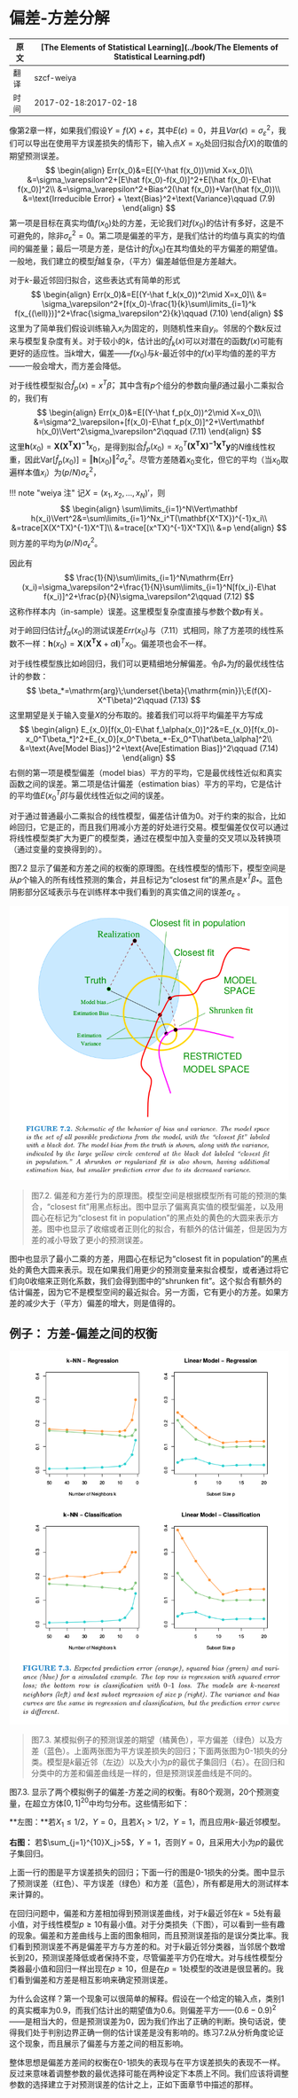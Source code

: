 # 偏差-方差分解

| 原文   | [The Elements of Statistical Learning](../book/The Elements of Statistical Learning.pdf) |
| ---- | ---------------------------------------- |
| 翻译   | szcf-weiya                               |
| 时间   | 2017-02-18:2017-02-18                    |

像第2章一样，如果我们假设$Y=f(X)+\varepsilon$，其中$E(\varepsilon)=0$，并且$Var(\epsilon)=\sigma_\varepsilon^2$，我们可以导出在使用平方误差损失的情形下，输入点$X=x_0$处回归拟合$\hat f(X)$的取值的期望预测误差。
$$
\begin{align}
Err(x_0)&=E[(Y-\hat f(x_0))\mid X=x_0]\\
&=\sigma_\varepsilon^2+[E\hat f(x_0)-f(x_0)]^2+E[\hat f(x_0)-E\hat f(x_0)]^2\\
&=\sigma_\varepsilon^2+Bias^2(\hat f(x_0))+Var(\hat f(x_0))\\
&=\text{Irreducible Error} + \text{Bias}^2+\text{Variance}\qquad (7.9)
\end{align}
$$
第一项是目标在真实均值$f(x_0)$处的方差，无论我们对$f(x_0)$的估计有多好，这是不可避免的，除非$\sigma_\varepsilon^2=0$。第二项是偏差的平方，是我们估计的均值与真实的均值间的偏差量；最后一项是方差，是估计的$\hat f(x_0)$在其均值处的平方偏差的期望值。一般地，我们建立的模型$\hat f$越复杂，（平方）偏差越低但是方差越大。

对于$k$-最近邻回归拟合，这些表达式有简单的形式
$$
\begin{align}
Err(x_0)&=E[(Y-\hat f_k(x_0))^2\mid X=x_0]\\
&= \sigma_\varepsilon^2+[f(x_0)-\frac{1}{k}\sum\limits_{i=1}^k f(x_{(\ell)})]^2+\frac{\sigma_\varepsilon^2}{k}\qquad (7.10)
\end{align}
$$
这里为了简单我们假设训练输入$x_i$为固定的，则随机性来自$y_i$。邻居的个数$k$反过来与模型复杂度有关。对于较小的$k$，估计出的$\hat f_k(x)$可以对潜在的函数$f(x)$可能有更好的适应性。当$k$增大，偏差——$f(x_0)$与$k$-最近邻中的$f(x)$平均值的差的平方——一般会增大，而方差会降低。

对于线性模型拟合$\hat f_p(x)=x^T\hat\beta$，其中含有$p$个组分的参数向量$\beta$通过最小二乘拟合的，我们有
$$
\begin{align}
Err(x_0)&=E[(Y-\hat f_p(x_0))^2\mid X=x_0]\\
&=\sigma^2_\varepsilon+[f(x_0)-E\hat f_p(x_0)]^2+\Vert\mathbf h(x_0)\Vert^2\sigma_\varepsilon^2\qquad (7.11)
\end{align}
$$
这里$\mathbf h(x_0)=\mathbf{X(X^TX)^{-1}}x_0$，是得到拟合$\hat f_p(x_0)=x_0^T\mathbf{(X^TX)^{-1}X^Ty}$的$N$维线性权重，因此$\mathrm{Var}[\hat f_p(x_0)]=\Vert \mathbf h(x_0)\Vert^2\sigma_\varepsilon^2$。尽管方差随着$x_0$变化，但它的平均（当$x_0$取遍样本值$x_i$）为$(p/N)\sigma^2_\varepsilon$，

!!! note "weiya 注"
    记$X=(x_1,x_2,\ldots,x_N)'$，则
    $$
    \begin{align}
    \sum\limits_{i=1}^N\Vert\mathbf h(x_i)\Vert^2&=\sum\limits_{i=1}^Nx_i^T(\mathbf{X^TX})^{-1}x_i\\
    &=trace[X(X^TX)^{-1}X^T]\\
    &=trace[(x^TX)^{-1}X^TX]\\
    &=p
    \end{align}
    $$
    则方差的平均为$(p/N)\sigma_\epsilon^2$。


因此有
$$
\frac{1}{N}\sum\limits_{i=1}^N\mathrm{Err}(x_i)=\sigma_\varepsilon^2+\frac{1}{N}\sum\limits_{i=1}^N[f(x_i)-E\hat f(x_i)]^2+\frac{p}{N}\sigma_\varepsilon^2\qquad (7.12)
$$
这称作样本内（in-sample）误差。这里模型复杂度直接与参数个数$p$有关。


对于岭回归估计$\hat f_\alpha(x_0)$的测试误差$Err(x_0)$与（7.11）式相同，除了方差项的线性系数不一样：$\mathbf h(x_0)=\mathbf X(\mathbf {X^TX}+\alpha\mathbf I)^Tx_0$。偏差项也会不一样。

对于线性模型族比如岭回归，我们可以更精细地分解偏差。令$\beta_*$为$f$的最优线性估计的参数：
$$
\beta_*=\mathrm{arg}\;\underset{\beta}{\mathrm{min}}\;E(f(X)-X^T\beta)^2\qquad (7.13)
$$
这里期望是关于输入变量$X$的分布取的。接着我们可以将平均偏差平方写成
$$
\begin{align}
E_{x_0}[f(x_0)-E\hat f_\alpha(x_0)]^2&=E_{x_0}[f(x_0)-x_0^T\beta_*]^2+E_{x_0}[x_0^T\beta_*-Ex_0^T\hat\beta_\alpha]^2\\
&=\text{Ave[Model Bias]}^2+\text{Ave[Estimation Bias]}^2\qquad (7.14)
\end{align}
$$
右侧的第一项是模型偏差（model bias）平方的平均，它是最优线性近似和真实函数之间的误差。第二项是估计偏差（estimation bias）平方的平均，它是估计的平均值$E(x_0^T\hat\beta)$与最优线性近似之间的误差。

对于通过普通最小二乘拟合的线性模型，偏差估计值为0。对于约束的拟合，比如岭回归，它是正的，而且我们用减小方差的好处进行交易。模型偏差仅仅可以通过将线性模型类扩大为更广的模型类，通过在模型中加入变量的交叉项以及转换项（通过变量的变换得到的）。

图7.2 显示了偏差和方差之间的权衡的原理图。在线性模型的情形下，模型空间是从$p$个输入的所有线性预测的集合，并且标记为“closest fit”的黑点是$x^T\beta_*$。蓝色阴影部分区域表示与在训练样本中我们看到的真实值之间的误差$\sigma_\varepsilon$ 。

![](../img/07/fig7.2.png)

> 图7.2. 偏差和方差行为的原理图。模型空间是根据模型所有可能的预测的集合，“closest fit”用黑点标出。图中显示了偏离真实值的模型偏差，以及用圆心在标记为“closest fit in population”的黑点处的黄色的大圆来表示方差。图中也显示了收缩或者正则化的拟合，有额外的估计偏差，但是因为方差的减小导致了更小的预测误差。

图中也显示了最小二乘的方差，用圆心在标记为“closest fit in population”的黑点处的黄色大圆来表示。现在如果我们用更少的预测变量来拟合模型，或者通过将它们向0收缩来正则化系数，我们会得到图中的“shrunken fit”。这个拟合有额外的估计偏差，因为它不是模型空间的最近拟合。另一方面，它有更小的方差。如果方差的减少大于（平方）偏差的增大，则是值得的。

## 例子： 方差-偏差之间的权衡

![](../img/07/fig7.3.png)

> 图7.3. 某模拟例子的预测误差的期望（橘黄色），平方偏差（绿色）以及方差（蓝色）。上面两张图为平方误差损失的回归；下面两张图为0-1损失的分类。模型是$k$最近邻（左边）以及大小为$p$的最优子集回归（右）。在回归和分类中的方差和偏差曲线是一样的，但是预测误差曲线是不同的。

图7.3. 显示了两个模拟例子的偏差-方差之间的权衡。有80个观测，20个预测变量，在超立方体$[0,1]^{20}$中均匀分布。这些情形如下：

**左图：**若$X_1\le 1/2$，$Y=0$，且若$X_1>1/2$，$Y=1$，而且应用$k$-最近邻模型。

**右图：** 若$\sum_{j=1}^{10}X_j>5$，$Y=1$，否则$Y=0$，且采用大小为$p$的最优子集回归。

上面一行的图是平方误差损失的回归；下面一行的图是0-1损失的分类。图中显示了预测误差（红色）、平方误差（绿色）和方差（蓝色），所有都是用大的测试样本来计算的。

在回归问题中，偏差和方差相加得到预测误差曲线，对于$k$最近邻在$k=5$处有最小值，对于线性模型$p\ge 10$有最小值。对于分类损失（下图），可以看到一些有趣的现象。偏差和方差曲线与上面的图象相同，而且预测误差指的是误分类比率。我们看到预测误差不再是偏差平方与方差的和。对于$k$最近邻分类器，当邻居个数增长到20，预测误差降低或者保持不变，尽管偏差平方仍在增大。对与线性模型分类器最小值和回归一样出现在$p\ge 10$，但是在$p=1$处模型的改进是很显著的。我们看到偏差和方差是相互影响来确定预测误差。

为什么会这样？第一个现象可以很简单的解释。假设在一个给定的输入点，类别1的真实概率为0.9，而我们估计出的期望值为0.6。则偏差平方——$(0.6-0.9)^2$——是相当大的，但是预测误差为0，因为我们作出了正确的判断。换句话说，使得我们处于判别边界正确一侧的估计误差是没有影响的。练习7.2从分析角度论证这个现象，而且展示了偏差与方差之间的相互影响。

整体思想是偏差方差间的权衡在0-1损失的表现与在平方误差损失的表现不一样。反过来意味着调整参数的最优选择可能在两种设定下本质上不同。我们应该将调整参数的选择建立于对预测误差的估计之上，正如下面章节中描述的那样。
